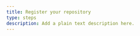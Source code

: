 ```yaml
---
title: Register your repository
type: steps
description: Add a plain text description here.
---
```





